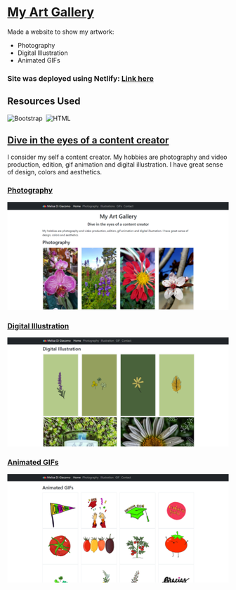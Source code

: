 # [My Art Gallery](https://melisagallery.netlify.app/)
Made a website to show my artwork:
* Photography
* Digital Illustration
* Animated GIFs

### Site was deployed using Netlify: [Link here](https://melisagallery.netlify.app/)

## Resources Used
![Bootstrap](https://img.shields.io/badge/Bootstrap-blueviolet?style=for-the-badge&logo=Bootstrap&logoColor=white)&nbsp; 
![HTML](https://img.shields.io/badge/HTML5-E34F26?style=for-the-badge&logo=html5&logoColor=white)&nbsp;


## [Dive in the eyes of a content creator](https://melisagallery.netlify.app/)
I consider my self a content creator. My hobbies are photography and video production, edition, gif animation and digital illustration. I have great sense of design, colors and aesthetics.

### [Photography](https://melisagallery.netlify.app/#photography)
![photography](./images/photography.png)

### [Digital Illustration](https://melisagallery.netlify.app/#illustrations)
![illustration](./images/illustration.png)

### [Animated GIFs](https://melisagallery.netlify.app/#gif)
![GIF](./images/GIF.png)
